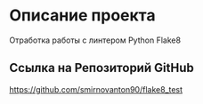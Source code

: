 # Описание проекта
Отработка работы с линтером Python Flake8
 
## Ссылка на Репозиторий GitHub
https://github.com/smirnovanton90/flake8_test
